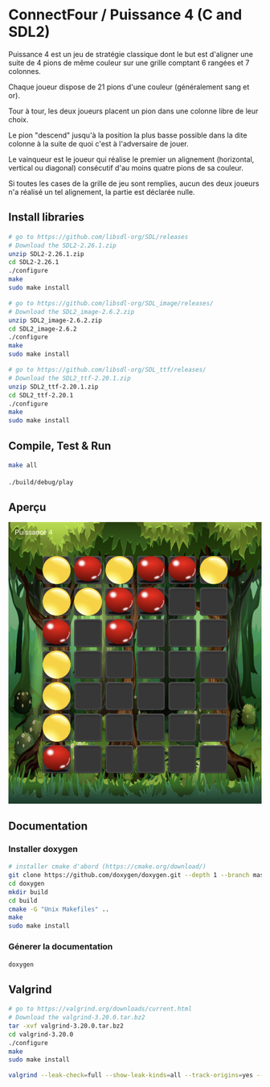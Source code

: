 # ConnectFour / Puissance 4 (C and SDL2)

Puissance 4 est un jeu de stratégie classique dont le but est d'aligner une suite de 4 pions de même couleur sur une grille comptant 6 rangées et 7 colonnes.

Chaque joueur dispose de 21 pions d'une couleur (généralement sang et or).

Tour à tour, les deux joueurs placent un pion dans une colonne libre de leur choix.

Le pion "descend" jusqu'à la position la plus basse possible dans la dite colonne à la suite de quoi c'est à l'adversaire de jouer.

Le vainqueur est le joueur qui réalise le premier un alignement (horizontal, vertical ou diagonal) consécutif d'au moins quatre pions de sa couleur.

Si toutes les cases de la grille de jeu sont remplies, aucun des deux joueurs n'a réalisé un tel alignement, la partie est déclarée nulle.

## Install libraries

```bash
# go to https://github.com/libsdl-org/SDL/releases
# Download the SDL2-2.26.1.zip
unzip SDL2-2.26.1.zip
cd SDL2-2.26.1
./configure
make
sudo make install
```

```bash
# go to https://github.com/libsdl-org/SDL_image/releases/
# Download the SDL2_image-2.6.2.zip
unzip SDL2_image-2.6.2.zip
cd SDL2_image-2.6.2
./configure
make
sudo make install
```

```bash
# go to https://github.com/libsdl-org/SDL_ttf/releases/
# Download the SDL2_ttf-2.20.1.zip
unzip SDL2_ttf-2.20.1.zip
cd SDL2_ttf-2.20.1
./configure
make
sudo make install
```

## Compile, Test & Run

```bash
make all

./build/debug/play
```

## Aperçu

![Screenshot](screenshots/app.png)

## Documentation

### Installer doxygen

```bash
# installer cmake d'abord (https://cmake.org/download/)
git clone https://github.com/doxygen/doxygen.git --depth 1 --branch master
cd doxygen
mkdir build
cd build
cmake -G "Unix Makefiles" ..
make
sudo make install
```

### Génerer la documentation

```bash
doxygen
```



## Valgrind

```bash
# go to https://valgrind.org/downloads/current.html
# Download the valgrind-3.20.0.tar.bz2
tar -xvf valgrind-3.20.0.tar.bz2
cd valgrind-3.20.0
./configure
make
sudo make install
```

```bash
valgrind --leak-check=full --show-leak-kinds=all --track-origins=yes --verbose ./build/debug/play
```
